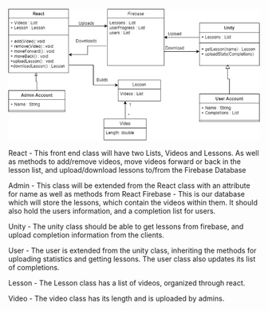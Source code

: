 
![Domain Model](/Design/DomainModel.png)

React - This  front end class will have two Lists, Videos and Lessons. As well as methods to add/remove videos, move videos forward or back in the lesson list, and upload/download lessons to/from the Firebase Database

Admin - This class will be extended from the React class with an attribute for name as well as methods from React
Firebase - This is our database which will store the lessons, which contain the videos within them. It should also hold the users information, and a completion list for users.

Unity - The unity class should be able to get lessons from firebase, and upload completion information from the clients.

User - The user is extended from the unity class, inheriting the methods for uploading statistics and getting lessons. The user class also updates its list of completions. 

Lesson - The Lesson class has a list of videos, organized through react. 

Video - The video class has its length and is uploaded by admins.

